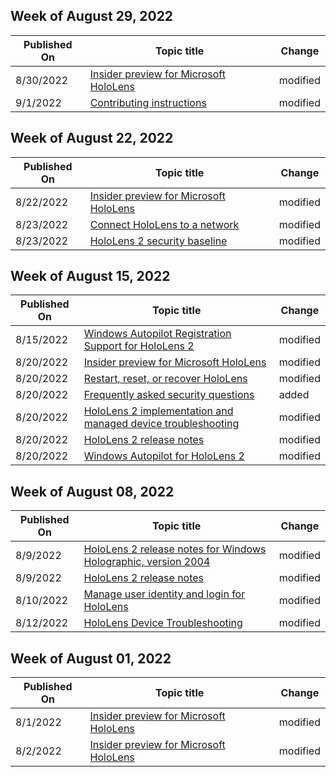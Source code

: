 <!-- This file is generated automatically each week. Changes made to this file will be overwritten.-->



## Week of August 29, 2022


| Published On |Topic title | Change |
|------|------------|--------|
| 8/30/2022 | [Insider preview for Microsoft HoloLens](/hololens/hololens-insider) | modified |
| 9/1/2022 | [Contributing instructions](/hololens/contributing) | modified |


## Week of August 22, 2022


| Published On |Topic title | Change |
|------|------------|--------|
| 8/22/2022 | [Insider preview for Microsoft HoloLens](/hololens/hololens-insider) | modified |
| 8/23/2022 | [Connect HoloLens to a network](/hololens/hololens-network) | modified |
| 8/23/2022 | [HoloLens 2 security baseline](/hololens/security-baseline) | modified |


## Week of August 15, 2022


| Published On |Topic title | Change |
|------|------------|--------|
| 8/15/2022 | [Windows Autopilot Registration Support for HoloLens 2](/hololens/hololens2-autopilot-registration-support) | modified |
| 8/20/2022 | [Insider preview for Microsoft HoloLens](/hololens/hololens-insider) | modified |
| 8/20/2022 | [Restart, reset, or recover HoloLens](/hololens/hololens-recovery) | modified |
| 8/20/2022 | [Frequently asked security questions](/hololens/hololens1-faq-security) | added |
| 8/20/2022 | [HoloLens 2 implementation and managed device troubleshooting](/hololens/hololens2-enterprise-troubleshooting) | modified |
| 8/20/2022 | [HoloLens 2 release notes](/hololens/hololens-release-notes) | modified |
| 8/20/2022 | [Windows Autopilot for HoloLens 2](/hololens/hololens2-autopilot) | modified |


## Week of August 08, 2022


| Published On |Topic title | Change |
|------|------------|--------|
| 8/9/2022 | [HoloLens 2 release notes for Windows Holographic, version 2004](/hololens/hololens-release-notes-2004) | modified |
| 8/9/2022 | [HoloLens 2 release notes](/hololens/hololens-release-notes) | modified |
| 8/10/2022 | [Manage user identity and login for HoloLens](/hololens/hololens-identity) | modified |
| 8/12/2022 | [HoloLens Device Troubleshooting](/hololens/hololens-troubleshooting) | modified |


## Week of August 01, 2022


| Published On |Topic title | Change |
|------|------------|--------|
| 8/1/2022 | [Insider preview for Microsoft HoloLens](/hololens/hololens-insider) | modified |
| 8/2/2022 | [Insider preview for Microsoft HoloLens](/hololens/hololens-insider) | modified |
